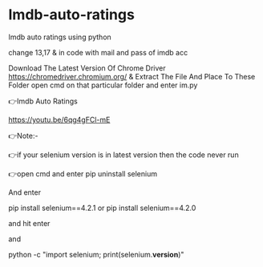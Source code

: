# Imdb-auto-ratings
Imdb auto ratings using python

change 13,17 & in code with mail and pass of imdb acc

Download The Latest Version Of Chrome Driver https://chromedriver.chromium.org/ & Extract The File And Place To These Folder open cmd  on that particular folder and enter im.py

👉Imdb Auto Ratings

https://youtu.be/6qg4gFCl-mE

👉Note:-

👉if your selenium version is in latest version then 
the code never run 

👉open cmd and enter pip uninstall selenium

And enter 

pip install selenium==4.2.1
or
pip install selenium==4.2.0

and hit enter 

and 

python -c "import selenium; print(selenium.__version__)"
<to check the current version of selenium>
